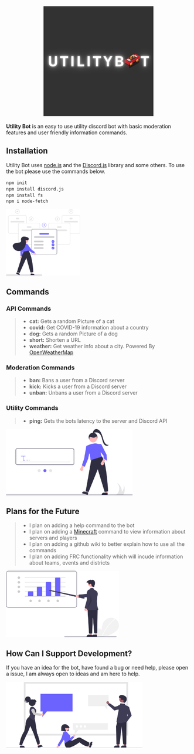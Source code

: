 <div align="center">
  <h1>
    <a href="https://github.com/LucasJoel1/UtilityBot" target="_blank">
      <img height="300" alt="UB" src="./resources/UtilityBotFull.svg" style="display: block; margin-left: auto; margin-right: auto;">
    </a>
  </h1>
</div>

**Utility Bot** is an easy to use utility discord bot with basic moderation features and user friendly information commands.


## Installation

Utility Bot uses [node.js](https://nodejs.org/en/) and the [Discord.js](https://discord.js.org) library and some others.  To use the bot please use the commands below.

```bash
npm init
npm install discord.js
npm install fs
npm i node-fetch
```

<img height="180" alt="install" src="./resources/install.svg">

## Commands

### API Commands

> - **cat:** Gets a random Picture of a cat <br />
> - **covid:** Get COVID-19 information about a country <br />
> - **dog:** Gets a random Picture of a dog <br />
> - **short:** Shorten a URL <br />
> - **weather:** Get weather info about a city. Powered By [OpenWeatherMap](https://openweathermap.org/) <br />

### Moderation Commands

> - **ban:** Bans a user from a Discord server <br />
> - **kick:** Kicks a user from a Discord server <br />
> - **unban:** Unbans a user from a Discord server <br />

### Utility Commands

> - **ping:** Gets the bots latency to the server and Discord API <br />

<img height="180" alt="commands" src="./resources/commands.svg">

## Plans for the Future

> - I plan on adding a help command to the bot <br />
> - I plan on adding a [Minecraft](https://minecraft.net) command to view information about servers and players <br />
> - I plan on adding a github wiki to better explain how to use all the commands <br />
> - I plan on adding FRC functionality which will incude information about teams, events and districts

<img height="180" alt="plans" src="./resources/plans.svg">

## How Can I Support Development?

If you have an idea for the bot, have found a bug or need help, please open a issue, I am always open to ideas and am here to help.

<img height="180" alt="support" src="./resources/support.svg">
